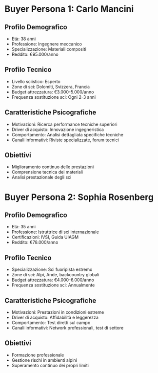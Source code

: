 # Buyer Persona 1: Carlo Mancini

## Profilo Demografico
- Età: 38 anni
- Professione: Ingegnere meccanico
- Specializzazione: Materiali compositi
- Reddito: €95.000/anno

## Profilo Tecnico
- Livello sciistico: Esperto
- Zone di sci: Dolomiti, Svizzera, Francia
- Budget attrezzatura: €3.000-5.000/anno
- Frequenza sostituzione sci: Ogni 2-3 anni

## Caratteristiche Psicografiche
- Motivazioni: Ricerca performance tecniche superiori
- Driver di acquisto: Innovazione ingegneristica
- Comportamento: Analisi dettagliata specifiche tecniche
- Canali informativi: Riviste specializzate, forum tecnici

## Obiettivi
- Miglioramento continuo delle prestazioni
- Comprensione tecnica dei materiali
- Analisi prestazionale degli sci

# Buyer Persona 2: Sophia Rosenberg

## Profilo Demografico
- Età: 35 anni
- Professione: Istruttrice di sci internazionale
- Certificazioni: IVSI, Guida UIAGM
- Reddito: €78.000/anno

## Profilo Tecnico
- Specializzazione: Sci fuoripista estremo
- Zone di sci: Alpi, Ande, backcountry globali
- Budget attrezzatura: €4.000-6.000/anno
- Frequenza sostituzione sci: Annualmente

## Caratteristiche Psicografiche
- Motivazioni: Prestazioni in condizioni estreme
- Driver di acquisto: Affidabilità e leggerezza
- Comportamento: Test diretti sul campo
- Canali informativi: Network professionali, test di settore

## Obiettivi
- Formazione professionale
- Gestione rischi in ambienti alpini
- Superamento continuo dei propri limiti
